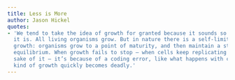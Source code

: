```yaml
---
title: Less is More
author: Jason Hickel
quotes:
- 'We tend to take the idea of growth for granted because it sounds so natural. And
  it is. All living organisms grow. But in nature there is a self-limiting logic to
  growth: organisms grow to a point of maturity, and then maintain a state of healthy
  equilibrium. When growth fails to stop – when cells keep replicating just for the
  sake of it – it’s because of a coding error, like what happens with cancer. This
  kind of growth quickly becomes deadly.'
---
```

